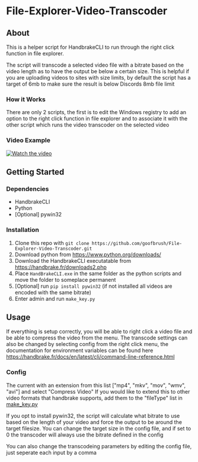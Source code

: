 # File-Explorer-Video-Transcoder

## About
This is a helper script for HandbrakeCLI to run through the right click function in file explorer.

The script will transcode a selected video file with a bitrate based on the video length as to have the output be below a certain size. This is helpful if you are uploading videos to sites with size limits, by default the script has a target of 6mb to make sure the result is below Discords 8mb file limit

### How it Works
There are only 2 scripts, the first is to edit the Windows registry to add an option to the right click function in file explorer and to associate it with the other script which runs the video transcoder on the selected video

### Video Example
[![Watch the video](https://i3.ytimg.com/vi/tzGFW7Pg0b4/maxresdefault.jpg)](https://youtu.be/tzGFW7Pg0b4)

## Getting Started
### Dependencies
- HandbrakeCLI 
- Python
- [Optional] pywin32

### Installation
1. Clone this repo with `git clone https://github.com/goofbrush/File-Explorer-Video-Transcoder.git`
2. Download python from https://www.python.org/downloads/
3. Download the HandbrakeCLI executatable from https://handbrake.fr/downloads2.php
4. Place `HandBrakeCLI.exe` in the same folder as the python scripts and move the folder to someplace permanent
5. [Optional] run `pip install pywin32` (if not installed all videos are encoded with the same bitrate)
6. Enter admin and run `make_key.py`

## Usage
If everything is setup correctly, you will be able to right click a video file and be able to compress the video from the menu. The transcode settings can also be changed by selecting config from the right click menu, the documentation for environment variables can be found here https://handbrake.fr/docs/en/latest/cli/command-line-reference.html

### Config
The current with an extension from this list ["mp4", "mkv", "mov", "wmv", "avi"] and select "Compress Video"  If you would like to extend this to other video formats that handbrake supports, add them to the "fileType" list in  [make_key.py](make_key.py)

If you opt to install pywin32, the script will calculate what bitrate to use based on the length of your video and force the output to be around the target filesize. You can change the target size in the config file, and if set to 0 the transcoder will always use the bitrate defined in the config

You can also change the transcodeing parameters by editing the config file, just seperate each input by a comma
